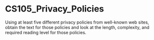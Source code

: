 # CS105_Privacy_Policies
Using at least five different privacy policies from well-known web sites, obtain the text for those policies and look at the length, complexity, and required reading level for those policies.
